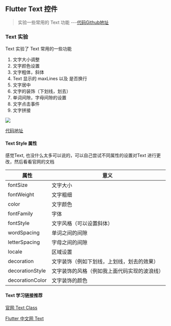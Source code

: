 ## Flutter Text 控件
> 实验一些常用的 Text 功能 ---[代码Github地址](https://github.com/draftbk/flutter_road/blob/master/flutter_road_widgets/lib/days/Day1.dart)

### Text 实验

Text 实验了 Text 常用的一些功能

1. 文字大小调整
2. 文字颜色设置
3. 文字粗体，斜体
4. Text 显示的 maxLines 以及 是否换行
5. 文字居中
6. 文字的装饰（下划线，划去）
7. 单词间隙，字母间隙的设置
8. 文字点击事件
9. 文字拼接

![](https://github.com/draftbk/Blog_Resource/blob/master/Flutter/gif/flutter_load_text.gif)

[代码地址](https://github.com/draftbk/flutter_road/blob/master/flutter_road_widgets/lib/days/Day1.dart)

#### Text Style 属性

感觉Text, 也没什么太多可以说的，可以自己尝试不同属性的设置对Text 进行更改，然后看看官网的文档

| 属性  | 意义    |
| ---------- | -----------  |
| fontSize     | 文字大小    | 
| fontWeight   | 文字粗细    | 
| color     | 文字颜色   | 
| fontFamily   | 字体    | 
| fontStyle     | 文字风格（可以设置斜体）    | 
| wordSpacing     | 单词之间的间隙    | 
| letterSpacing     |字母之间的间隙    | 
| locale     |区域设置  | 
| decoration | 文字装饰（例如下划线，上划线，划去的效果）    | 
| decorationStyle  |文字装饰的风格（例如我上面代码实现的波浪线）  | 
| decorationColor     |文字装饰的颜色   | 

#### Text 学习链接推荐
[官网 Text Class](https://docs.flutter.io/flutter/widgets/Text-class.html)

[Flutter 中文网 Text](https://flutterchina.club/widgets/text/)











